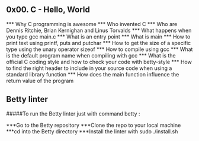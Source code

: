 ## 0x00. C - Hello, World

*** Why C programming is awesome
*** Who invented C
*** Who are Dennis Ritchie, Brian Kernighan and Linus Torvalds
*** What happens when you type gcc main.c
*** What is an entry point
*** What is main
*** How to print text using printf, puts and putchar
*** How to get the size of a specific type using the unary operator sizeof
*** How to compile using gcc
*** What is the default program name when compiling with gcc
*** What is the official C coding style and how to check your code with betty-style
*** How to find the right header to include in your source code when using a standard library function
*** How does the main function influence the return value of the program


## Betty linter

#####To run the Betty linter just with command betty <filename>:

***Go to the Betty repository
***Clone the repo to your local machine
***cd into the Betty directory
***Install the linter with sudo ./install.sh
